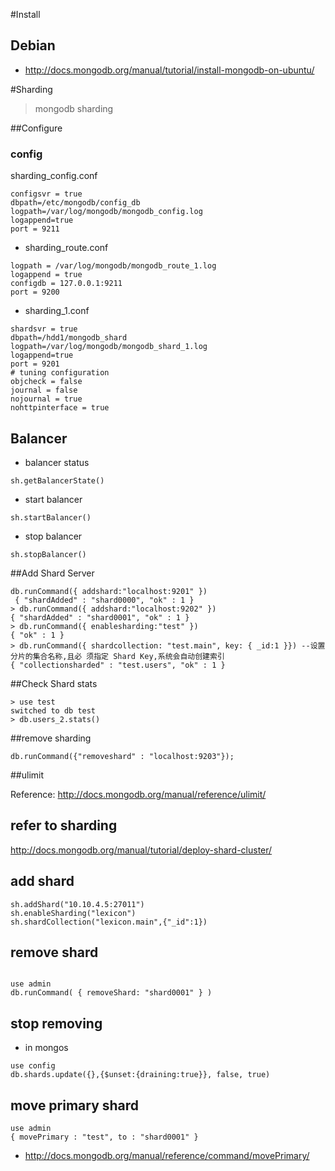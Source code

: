 
#Install

## Debian

* <http://docs.mongodb.org/manual/tutorial/install-mongodb-on-ubuntu/>

#Sharding


> mongodb sharding 


##Configure

### config
sharding_config.conf

```
configsvr = true
dbpath=/etc/mongodb/config_db
logpath=/var/log/mongodb/mongodb_config.log
logappend=true
port = 9211
```

* sharding_route.conf


```
logpath = /var/log/mongodb/mongodb_route_1.log
logappend = true
configdb = 127.0.0.1:9211
port = 9200
```

* sharding_1.conf

```
shardsvr = true
dbpath=/hdd1/mongodb_shard
logpath=/var/log/mongodb/mongodb_shard_1.log
logappend=true
port = 9201
# tuning configuration
objcheck = false
journal = false
nojournal = true
nohttpinterface = true
```



## Balancer

* balancer status

```
sh.getBalancerState()
```

* start balancer

```
sh.startBalancer()
```

* stop balancer

```
sh.stopBalancer()
```

##Add Shard Server

```
db.runCommand({ addshard:"localhost:9201" })
￼{ "shardAdded" : "shard0000", "ok" : 1 }
> db.runCommand({ addshard:"localhost:9202" })
{ "shardAdded" : "shard0001", "ok" : 1 }
> db.runCommand({ enablesharding:"test" })
{ "ok" : 1 }
> db.runCommand({ shardcollection: "test.main", key: { _id:1 }}) --设置分片的集合名称,且必 须指定 Shard Key,系统会自动创建索引
{ "collectionsharded" : "test.users", "ok" : 1 }

```

##Check Shard stats

```
> use test
switched to db test 
> db.users_2.stats()
```

##remove sharding

```
db.runCommand({"removeshard" : "localhost:9203"});
``` 





##ulimit 

Reference: <http://docs.mongodb.org/manual/reference/ulimit/>


## refer to sharding

<http://docs.mongodb.org/manual/tutorial/deploy-shard-cluster/>

## add shard

```
sh.addShard("10.10.4.5:27011")
sh.enableSharding("lexicon")
sh.shardCollection("lexicon.main",{"_id":1})

```

## remove shard

```

use admin
db.runCommand( { removeShard: "shard0001" } )

```

## stop removing

* in mongos

```
use config
db.shards.update({},{$unset:{draining:true}}, false, true)

```

## move primary shard

```
use admin
{ movePrimary : "test", to : "shard0001" }

```

* <http://docs.mongodb.org/manual/reference/command/movePrimary/>
